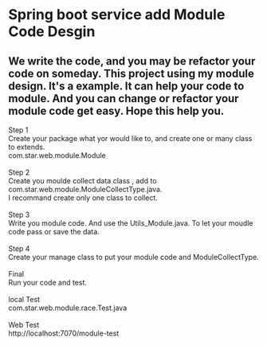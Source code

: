 Spring boot service add Module Code Desgin
================
We write the code, and you may be refactor your code on someday.
This project using my module design. It's a example. It can help your code to module. And you can change or refactor your module code get easy. Hope this help you.
------------------------------------------------
Step 1<br>
Create your package what yor would like to, and create one or many class to extends.<br>
com.star.web.module.Module<br>
<br>
Step 2<br>
Create you moulde collect data class , add to com.star.web.module.ModuleCollectType.java.<br>
I recommand create only one class to collect.<br>
<br>
Step 3<br>
Write you module code. And use the Utils_Module.java. To let your moudle code pass or save the data.<br>
<br>
Step 4<br>
Create your manage class to put your module code and ModuleCollectType.<br>
<br>
Final<br>
Run your code and test.<br>
<br>
local Test<br>
com.star.web.module.race.Test.java<br>
<br>
Web Test<br>
http://localhost:7070/module-test<br>